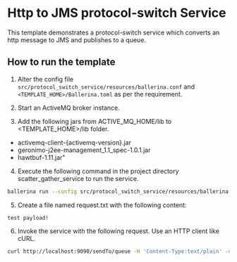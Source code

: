 # Http to JMS protocol-switch Service

This template demonstrates a protocol-switch service which converts an http message to JMS and publishes to a queue.

## How to run the template

1. Alter the config file `src/protocol_switch_service/resources/ballerina.conf` and `<TEMPLATE_HOME>/Ballerina.toml` as per the requirement. 

2. Start an ActiveMQ broker instance.

3. Add the following jars from ACTIVE_MQ_HOME/lib to <TEMPLATE_HOME>/lib folder.

* activemq-client-{activemq-version}.jar
* geronimo-j2ee-management_1.1_spec-1.0.1.jar
* hawtbuf-1.11.jar"


4. Execute the following command in the project directory scatter_gather_service to run the service.
```bash
ballerina run --config src/protocol_switch_service/resources/ballerina.conf protocol_switch_service
```
5. Create a file named request.txt with the following content:
```
test payload!
```

6. Invoke the service with the following request. Use an HTTP client like cURL.
```bash
curl http://localhost:9090/sendTo/queue -H 'Content-Type:text/plain' -d @request.txt
```